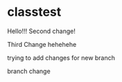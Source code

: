 # classtest
Hello!!!
Second change!


Third Change
hehehehe

trying to add changes for new branch


branch change

